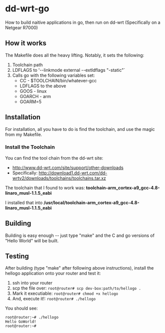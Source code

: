 # dd-wrt-go
How to build naitive applications in go, then run on dd-wrt
(Specifically on a Netgear R7000)

## How it works
The Makefile does all the heavy lifting.  Notably, it sets the following:

1. Toolchain path
2. LDFLAGS to '--linkmode external --extldflags "-static"`
3. Calls go with the following variables set:
    * CC - $TOOLCHAIN/bin/whatever-gcc
    * LDFLAGS to the above
    * GOOS - linux
    * GOARCH - arm
    * GOARM=5

## Installation
For installation, all you have to do is find the toolchain, and use the magic from my Makefile.

### Install the Toolchain
You can find the tool chain from the dd-wrt site:
* http://www.dd-wrt.com/site/support/other-downloads
* Specifically: http://download1.dd-wrt.com/dd-wrtv2/downloads/toolchains/toolchains.tar.xz

The toolchain that I found to work was: **toolchain-arm_cortex-a9_gcc-4.8-linaro_musl-1.1.5_eabi**

I installed that into **/usr/local/toolchain-arm_cortex-a9_gcc-4.8-linaro_musl-1.1.5_eabi**

## Building
Building is easy enough -- just type "make" and the C and go versions of "Hello World" will be built.

## Testing
After building (type "make" after following above instructions), install the hellogo application onto your router and test it:

1. ssh into your router
2. scp the file over: ```root@router# scp dev-box:path/to/hellogo .```
3. Mark it executiable: ```root@router# chmod +x hellogo```
4. And, execute it!: ```root@router# ./hellogo```

You should see:

    root@router:~# ./hellogo
    Hello GoWorld!
    root@router:~#
